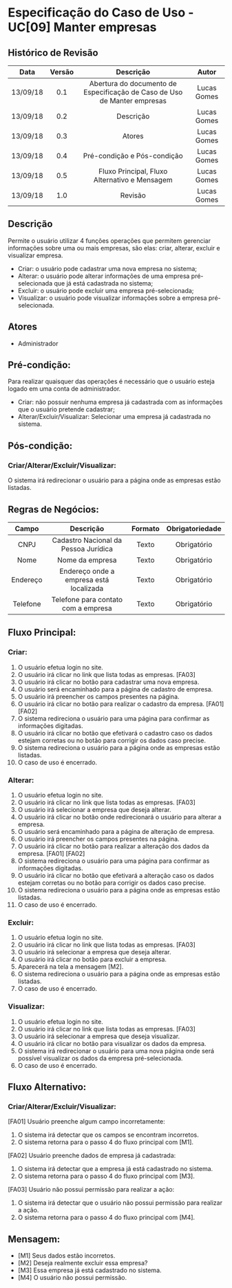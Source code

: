 # Especificação do Caso de Uso - UC[09] Manter empresas

## Histórico de Revisão
| Data | Versão | Descrição | Autor |
|:----:|:------:|:---------:|:-----:|
| 13/09/18 | 0.1 | Abertura do documento de Especificação de Caso de Uso de Manter empresas | Lucas Gomes |
| 13/09/18 | 0.2 | Descrição | Lucas Gomes |
| 13/09/18 | 0.3 | Atores | Lucas Gomes |
| 13/09/18 | 0.4 | Pré-condição e Pós-condição | Lucas Gomes |
| 13/09/18 | 0.5 | Fluxo Principal, Fluxo Alternativo e Mensagem | Lucas Gomes |
| 13/09/18 | 1.0 | Revisão | Lucas Gomes |

## Descrição
Permite o usuário utilizar 4 funções operações que permitem gerenciar informações sobre uma ou mais empresas, são elas: criar, alterar, excluir e visualizar empresa.
  * Criar: o usuário pode cadastrar uma nova empresa no sistema;
  * Alterar: o usuário pode alterar informações de uma empresa pré-selecionada que já está cadastrada no sistema;
  * Excluir: o usuário pode excluir uma empresa pré-selecionada;
  * Visualizar: o usuário pode visualizar informações sobre a empresa pré-selecionada.

## Atores
  * Administrador

## Pré-condição:
Para realizar quaisquer das operações é necessário que o usuário esteja logado em uma conta de administrador.
  * Criar: não possuir nenhuma empresa já cadastrada com as informações que o usuário pretende cadastrar;
  * Alterar/Excluir/Visualizar: Selecionar uma empresa já cadastrada no sistema.

## Pós-condição:
### Criar/Alterar/Excluir/Visualizar:
O sistema irá redirecionar o usuário para a página onde as empresas estão listadas.

## Regras de Negócios:
| Campo | Descrição | Formato | Obrigatoriedade |
|:-----:|:---------:|:-------:|:---------------:|
| CNPJ | Cadastro Nacional da Pessoa Jurídica | Texto | Obrigatório |
| Nome | Nome da empresa | Texto | Obrigatório |
| Endereço | Endereço onde a empresa está localizada | Texto | Obrigatório |
| Telefone | Telefone para contato com a empresa | Texto | Obrigatório |

## Fluxo Principal:
### Criar:
  1. O usuário efetua login no site.
  2. O usuário irá clicar no link que lista todas as empresas. [FA03]
  3. O usuário irá clicar no botão para cadastrar uma nova empresa.
  4. O usuário será encaminhado para a página de cadastro de empresa.
  5. O usuário irá preencher os campos presentes na página.
  6. O usuário irá clicar no botão para realizar o cadastro da empresa. [FA01] [FA02]
  7. O sistema redireciona o usuário para uma página para confirmar as informações digitadas.
  8. O usuário irá clicar no botão que efetivará o cadastro caso os dados estejam corretas ou no botão para corrigir os dados caso precise.
  9. O sistema redireciona o usuário para a página onde as empresas estão listadas.
  10. O caso de uso é encerrado.

### Alterar:
  1. O usuário efetua login no site.
  2. O usuário irá clicar no link que lista todas as empresas. [FA03]
  3. O usuário irá selecionar a empresa que deseja alterar.
  4. O usuário irá clicar no botão onde redirecionará o usuário para alterar a empresa.
  5. O usuário será encaminhado para a página de alteração de empresa.
  6. O usuário irá preencher os campos presentes na página.
  7. O usuário irá clicar no botão para realizar a alteração dos dados da empresa. [FA01] [FA02]
  8. O sistema redireciona o usuário para uma página para confirmar as informações digitadas.
  9. O usuário irá clicar no botão que efetivará a alteração caso os dados estejam corretas ou no botão para corrigir os dados caso precise.
  10. O sistema redireciona o usuário para a página onde as empresas estão listadas.
  11. O caso de uso é encerrado.

### Excluir:
  1. O usuário efetua login no site.
  2. O usuário irá clicar no link que lista todas as empresas. [FA03]
  3. O usuário irá selecionar a empresa que deseja alterar.
  4. O usuário irá clicar no botão para excluir a empresa.
  5. Aparecerá na tela a mensagem [M2].
  6. O sistema redireciona o usuário para a página onde as empresas estão listadas.
  7. O caso de uso é encerrado.

### Visualizar:
  1. O usuário efetua login no site.
  2. O usuário irá clicar no link que lista todas as empresas. [FA03]
  3. O usuário irá selecionar a empresa que deseja visualizar.
  4. O usuário irá clicar no botão para visualizar os dados da empresa.
  5. O sistema irá redirecionar o usuário para uma nova página onde será possível visualizar os dados da empresa pré-selecionada.
  6. O caso de uso é encerrado.

## Fluxo Alternativo:
### Criar/Alterar/Excluir/Visualizar:
[FA01] Usuário preenche algum campo incorretamente:
  1. O sistema irá detectar que os campos se encontram incorretos.
  2. O sistema retorna para o passo 4 do fluxo principal com [M1].

[FA02] Usuário preenche dados de empresa já cadastrada:
  1. O sistema irá detectar que a empresa já está cadastrado no sistema.
  2. O sistema retorna para o passo 4 do fluxo principal com [M3].

[FA03] Usuário não possui permissão para realizar a ação:
  1. O sistema irá detectar que o usuário não possui permissão para realizar a ação.
  2. O sistema retorna para o passo 4 do fluxo principal com [M4].


## Mensagem:
  * [M1] Seus dados estão incorretos.
  * [M2] Deseja realmente excluir essa empresa?
  * [M3] Essa empresa já está cadastrado no sistema.
  * [M4] O usuário não possui permissão.
